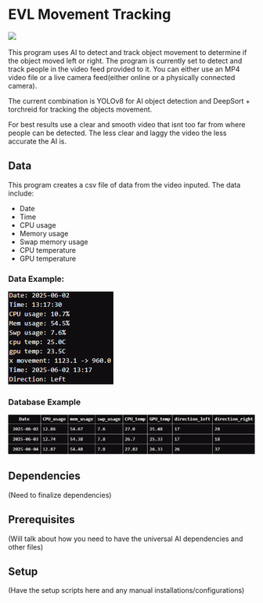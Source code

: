 # EVL Movement Tracking

![](tracking.gif)

This program uses AI to detect and track object movement to determine if the object moved left or right. The program is currently set to detect and track people in the video feed provided to it. You can either use an MP4 video file or a live camera feed(either online or a physically connected camera). 

The current combination is YOLOv8 for AI object detection and DeepSort + torchreid for tracking the objects movement.

For best results use a clear and smooth video that isnt too far from where people can be detected. The less clear and laggy the video the less accurate the AI is.

## Data
This program creates a csv file of data from the video inputed. The data include:
- Date
- Time
- CPU usage
- Memory usage
- Swap memory usage
- CPU temperature
- GPU temperature

### Data Example:
![](data_preview.png)

### Database Example
![](database_preview.png)

## Dependencies
(Need to finalize dependencies)

## Prerequisites
(Will talk about how you need to have the universal AI dependencies and other files)

## Setup
(Have the setup scripts here and any manual installations/configurations)
